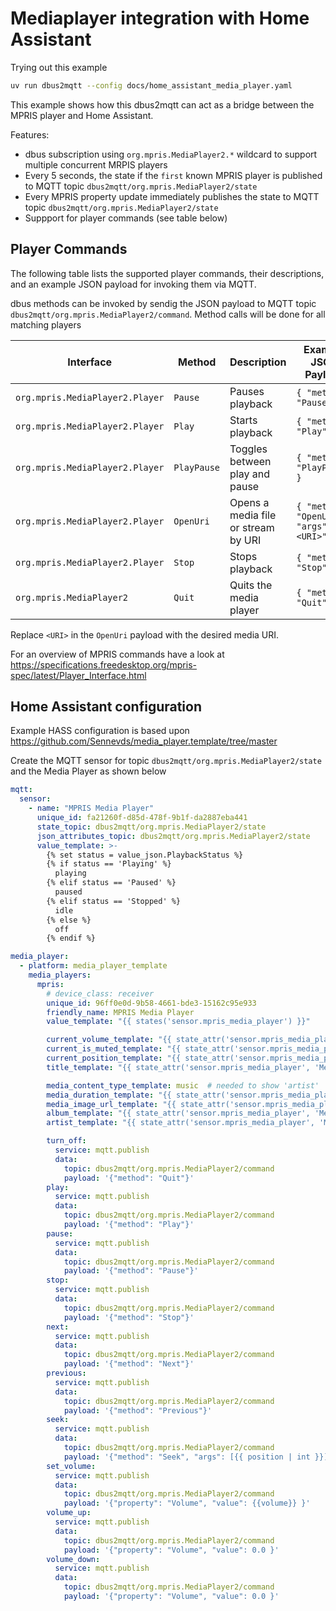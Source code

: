 # Mediaplayer integration with Home Assistant

Trying out this example

```bash
uv run dbus2mqtt --config docs/home_assistant_media_player.yaml
```

This example shows how this dbus2mqtt can act as a bridge between the MPRIS player and Home Assistant.

Features:

* dbus subscription using `org.mpris.MediaPlayer2.*` wildcard to support multiple concurrent MRPIS players
* Every 5 seconds, the state if the `first` known MPRIS player is published to MQTT topic `dbus2mqtt/org.mpris.MediaPlayer2/state`
* Every MPRIS property update immediately publishes the state to MQTT topic `dbus2mqtt/org.mpris.MediaPlayer2/state`
* Suppport for player commands (see table below)

## Player Commands

The following table lists the supported player commands, their descriptions, and an example JSON payload for invoking them via MQTT.

dbus methods can be invoked by sendig the JSON payload to MQTT topic `dbus2mqtt/org.mpris.MediaPlayer2/command`. Method calls will be done for all matching players

| Interface                       | Method     | Description                              | Example JSON Payload                                                               |
|---------------------------------|------------|------------------------------------------|------------------------------------------------------------------------------------|
| `org.mpris.MediaPlayer2.Player` | `Pause`    | Pauses playback                          | `{ "method": "Pause" }`                                                            |
| `org.mpris.MediaPlayer2.Player` | `Play`     | Starts playback                          | `{ "method": "Play" }`                                                             |
| `org.mpris.MediaPlayer2.Player` | `PlayPause`| Toggles between play and pause           | `{ "method": "PlayPause" }`                                                        |
| `org.mpris.MediaPlayer2.Player` | `OpenUri`  | Opens a media file or stream by URI      | `{ "method": "OpenUri", "args": ["<URI>"] }`                                       |
| `org.mpris.MediaPlayer2.Player` | `Stop`     | Stops playback                           | `{ "method": "Stop" }`                                                             |
| `org.mpris.MediaPlayer2`        | `Quit`     | Quits the media player                   | `{ "method": "Quit" }`                                                             |

Replace `<URI>` in the `OpenUri` payload with the desired media URI.

For an overview of MPRIS commands have a look at <https://specifications.freedesktop.org/mpris-spec/latest/Player_Interface.html>

## Home Assistant configuration

Example HASS configuration is based upon <https://github.com/Sennevds/media_player.template/tree/master>

Create the MQTT sensor for topic `dbus2mqtt/org.mpris.MediaPlayer2/state` and the Media Player as shown below

```yaml
mqtt:
  sensor:
    - name: "MPRIS Media Player"
      unique_id: fa21260f-d85d-478f-9b1f-da2887eba441
      state_topic: dbus2mqtt/org.mpris.MediaPlayer2/state
      json_attributes_topic: dbus2mqtt/org.mpris.MediaPlayer2/state
      value_template: >-
        {% set status = value_json.PlaybackStatus %}
        {% if status == 'Playing' %}
          playing
        {% elif status == 'Paused' %}
          paused
        {% elif status == 'Stopped' %}
          idle
        {% else %}
          off
        {% endif %}

media_player:
  - platform: media_player_template
    media_players:
      mpris:
        # device_class: receiver
        unique_id: 96ff0e0d-9b58-4661-bde3-15162c95e933
        friendly_name: MPRIS Media Player
        value_template: "{{ states('sensor.mpris_media_player') }}"

        current_volume_template: "{{ state_attr('sensor.mpris_media_player', 'Volume') }}"
        current_is_muted_template: "{{ state_attr('sensor.mpris_media_player', 'Volume') == 0 }}"
        current_position_template: "{{ state_attr('sensor.mpris_media_player', 'Position') }}"
        title_template: "{{ state_attr('sensor.mpris_media_player', 'Metadata')['xesam:title'] }}"

        media_content_type_template: music  # needed to show 'artist'
        media_duration_template: "{{ state_attr('sensor.mpris_media_player', 'Metadata')['mpris:length'] }}"
        media_image_url_template: "{{ state_attr('sensor.mpris_media_player', 'Metadata')['mpris:artUrl'] }}"
        album_template: "{{ state_attr('sensor.mpris_media_player', 'Metadata')['xesam:album'] }}"
        artist_template: "{{ state_attr('sensor.mpris_media_player', 'Metadata')['xesam:artist'] | first }}"

        turn_off:
          service: mqtt.publish
          data:
            topic: dbus2mqtt/org.mpris.MediaPlayer2/command
            payload: '{"method": "Quit"}'
        play:
          service: mqtt.publish
          data:
            topic: dbus2mqtt/org.mpris.MediaPlayer2/command
            payload: '{"method": "Play"}'
        pause:
          service: mqtt.publish
          data:
            topic: dbus2mqtt/org.mpris.MediaPlayer2/command
            payload: '{"method": "Pause"}'
        stop:
          service: mqtt.publish
          data:
            topic: dbus2mqtt/org.mpris.MediaPlayer2/command
            payload: '{"method": "Stop"}'
        next:
          service: mqtt.publish
          data:
            topic: dbus2mqtt/org.mpris.MediaPlayer2/command
            payload: '{"method": "Next"}'
        previous:
          service: mqtt.publish
          data:
            topic: dbus2mqtt/org.mpris.MediaPlayer2/command
            payload: '{"method": "Previous"}'
        seek:
          service: mqtt.publish
          data:
            topic: dbus2mqtt/org.mpris.MediaPlayer2/command
            payload: '{"method": "Seek", "args": [{{ position | int }}] }'
        set_volume:
          service: mqtt.publish
          data:
            topic: dbus2mqtt/org.mpris.MediaPlayer2/command
            payload: '{"property": "Volume", "value": {{volume}} }'
        volume_up:
          service: mqtt.publish
          data:
            topic: dbus2mqtt/org.mpris.MediaPlayer2/command
            payload: '{"property": "Volume", "value": 0.0 }'
        volume_down:
          service: mqtt.publish
          data:
            topic: dbus2mqtt/org.mpris.MediaPlayer2/command
            payload: '{"property": "Volume", "value": 0.0 }'
```
